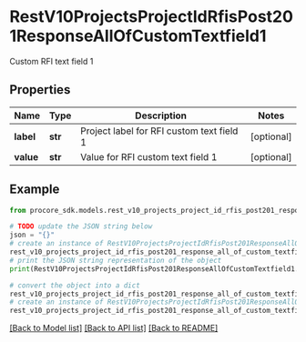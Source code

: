 # RestV10ProjectsProjectIdRfisPost201ResponseAllOfCustomTextfield1

Custom RFI text field 1

## Properties

Name | Type | Description | Notes
------------ | ------------- | ------------- | -------------
**label** | **str** | Project label for RFI custom text field 1 | [optional] 
**value** | **str** | Value for RFI custom text field 1 | [optional] 

## Example

```python
from procore_sdk.models.rest_v10_projects_project_id_rfis_post201_response_all_of_custom_textfield1 import RestV10ProjectsProjectIdRfisPost201ResponseAllOfCustomTextfield1

# TODO update the JSON string below
json = "{}"
# create an instance of RestV10ProjectsProjectIdRfisPost201ResponseAllOfCustomTextfield1 from a JSON string
rest_v10_projects_project_id_rfis_post201_response_all_of_custom_textfield1_instance = RestV10ProjectsProjectIdRfisPost201ResponseAllOfCustomTextfield1.from_json(json)
# print the JSON string representation of the object
print(RestV10ProjectsProjectIdRfisPost201ResponseAllOfCustomTextfield1.to_json())

# convert the object into a dict
rest_v10_projects_project_id_rfis_post201_response_all_of_custom_textfield1_dict = rest_v10_projects_project_id_rfis_post201_response_all_of_custom_textfield1_instance.to_dict()
# create an instance of RestV10ProjectsProjectIdRfisPost201ResponseAllOfCustomTextfield1 from a dict
rest_v10_projects_project_id_rfis_post201_response_all_of_custom_textfield1_from_dict = RestV10ProjectsProjectIdRfisPost201ResponseAllOfCustomTextfield1.from_dict(rest_v10_projects_project_id_rfis_post201_response_all_of_custom_textfield1_dict)
```
[[Back to Model list]](../README.md#documentation-for-models) [[Back to API list]](../README.md#documentation-for-api-endpoints) [[Back to README]](../README.md)


